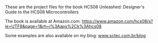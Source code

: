 These are the project files for the book HCS08 Unleashed: Designer's Guide to the HCS08 Microcontrollers

The book is available at Amazon.com: https://www.amazon.com/hcs08/s?ie=UTF8&page=1&rh=i%3Aaps%2Ck%3Ahcs08

Some examples are also available on my blog: www.sctec.com.br/blog
